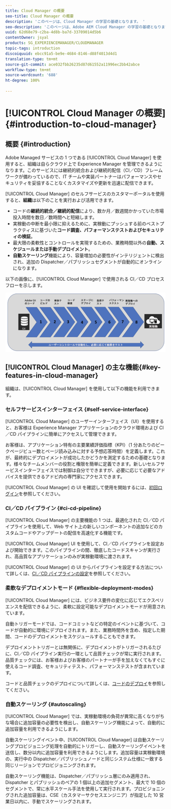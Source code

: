 ```yaml
---
title: Cloud Manager の概要
seo-title: Cloud Manager の概要
description: 'このページは、Cloud Manager の学習の基礎となります。 '
seo-description: 'このページは、Adobe AEM Cloud Manager の学習の基礎となります。メリットと主な機能を説明します。 '
uuid: 62d68e79-c2ba-4d8b-ba7d-33709014d5b6
contentOwner: jsyal
products: SG_EXPERIENCEMANAGER/CLOUDMANAGER
topic-tags: introduction
discoiquuid: ebcc91a5-be9e-4684-8146-d88f4013d4d1
translation-type: tm+mt
source-git-commit: ace032fbb26235d87d61552a11996ec2bb42abce
workflow-type: tm+mt
source-wordcount: '688'
ht-degree: 100%

---
```



# [!UICONTROL Cloud Manager の概要]{#introduction-to-cloud-manager}

## 概要 {#introduction}

Adobe Managed サービスの 1 つである [!UICONTROL Cloud Manager] を使用すると、組織は自らクラウド上で Experience Manager を管理できるようになります。このサービスには継続的統合および継続的配信（CI／CD）フレームワークが備わっているので、IT チームや実装パートナーはパフォーマンスやセキュリティを妥協することなくカスタマイズや更新を迅速に配信できます。

[!UICONTROL Cloud Manager] のセルフサービスのカスタマーポータルを使用すると、**組織**&#x200B;は以下のことを実行および活用できます。

* コードの&#x200B;**継続的統合／継続的配信**&#x200B;により、数か月／数週間かかっていた市場投入時間を数日／数時間へと短縮します。
* 実稼動の中断を最小限に抑えるために、実稼動にプッシュする前のベストプラクティスに基づいた&#x200B;**コード調査、パフォーマンステストおよびセキュリティの検証**。
* 最大限の柔軟性とコントロールを実現するための、業務時間以外の&#x200B;**自動、スケジュールまたは手動デプロイメント**。
* **自動スケーリング**&#x200B;機能により、容量増加の必要性がインテリジェントに検出され、追加の Dispatcher／パブリッシュセグメントが自動的にオンラインになります。

以下の画像に、[!UICONTROL Cloud Manager] で使用される CI／CD プロセスフローを示します。

![](assets/screen_shot_2018-05-12at73843pm.png)

## [!UICONTROL Cloud Manager] の主な機能{#key-features-in-cloud-manager}

組織は、[!UICONTROL Cloud Manager] を使用して以下の機能を利用できます。

### セルフサービスインターフェイス {#self-service-interface}

[!UICONTROL Cloud Manager] のユーザーインターフェイス（UI）を使用すると、お客様は Experience Manager アプリケーションのクラウド環境および CI／CD パイプラインに簡単にアクセスして管理できます。

お客様は、アプリケーション特有の主要業績評価指標（KPI）（1 分あたりのピークページビュー数とページ読み込みに対する予想応答時間）を定義します。これが、最終的にデプロイメントが成功したかどうかを測定するための基礎となります。様々なチームメンバーの役割と権限を簡単に定義できます。新しいセルフサービスインターフェイスでは制御は自分でできますが、必要に応じて必要なアドバイスを提供できるアドビ内の専門家にアクセスできます。

[!UICONTROL Cloud Manager] の UI を確認して使用を開始するには、[初回ログイン](https://helpx.adobe.com/experience-manager/cloud-manager/using/first-time-login.html)を参照してください。

### CI／CD パイプライン {#ci-cd-pipeline}

[!UICONTROL Cloud Manager] の主要機能の 1 つは、最適化された CI／CD パイプラインを使用して、Web サイト上の新しいコンポーネントの追加などのカスタムコードやアップデートの配信を高速化する機能です。

[!UICONTROL Cloud Manager] UI を使用して、CI／CD パイプラインを設定および開始できます。このパイプラインの間、徹底したコードスキャンが実行され、高品質なアプリケーションのみが実稼動環境に渡されます。

[!UICONTROL Cloud Manager] の UI からパイプラインを設定する方法について詳しくは、[CI／CD パイプラインの設定](https://helpx.adobe.com/experience-manager/cloud-manager/using/configuring-pipeline.html)を参照してください。

### 柔軟なデプロイメントモード {#flexible-deployment-modes}

[!UICONTROL Cloud Manager] には、ビジネス要件の変化に応じてエクスペリエンスを配信できるように、柔軟に設定可能なデプロイメントモードが用意されています。

自動トリガーモードでは、コードコミットなどの特定のイベントに基づいて、コードが自動的に環境にデプロイされます。また、業務時間外を含め、指定した期間、コードのデプロイメントをスケジュールすることもできます。

デプロイメントトリガーとは無関係に、デプロイメントがトリガーされるたびに、CI／CD パイプライン実行の一環として品質チェックが常に実行されます。品質チェックには、お客様およびお客様のパートナーが手を加えなくてもすぐに使えるコード調査、セキュリティテスト、パフォーマンステストが含まれています。

コードと品質チェックのデプロイについて詳しくは、[コードのデプロイ](deploying-code.md)を参照してください。

### 自動スケーリング {#autoscaling}

[!UICONTROL Cloud Manager] では、実稼動環境の負荷が異常に高くなりがちな場合に追加容量の必要性を検出し、自動スケーリング機能によって、自動的に追加容量を利用できるようにします。

自動スケーリングイベント中、[!UICONTROL Cloud Manager] は自動スケーリングプロビジョニング処理を自動的にトリガーし、自動スケーリングイベントを送信し、数分以内に追加容量を利用できるようにします。追加容量は実稼動環境の、実行中の Dispatcher／パブリッシュノードと同じシステム仕様に一致する同じリージョンでプロビジョニングされます。

自動スケーリング機能は、Dispatcher／パブリッシュ層にのみ適用され、Dispatcher とパブリッシュのペアの 1 個以上の追加セグメント、最大で 10 個のセグメントで、常に水平スケール手法を使用して実行されます。プロビジョニングされた追加容量は、CSE（カスタマーサクセスエンジニア）が指定した 10 営業日以内に、手動でスケーリングされます。
